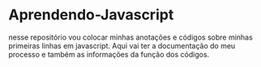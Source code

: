 # Aprendendo-Javascript
nesse repositório vou colocar minhas anotações e códigos sobre minhas primeiras linhas em javascript. Aqui vai ter a documentação do meu processo e também as informações da função dos códigos.
